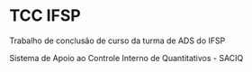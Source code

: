 # TCC IFSP
Trabalho de conclusão de curso da turma de ADS do IFSP

Sistema de Apoio ao Controle Interno de Quantitativos - SACIQ

